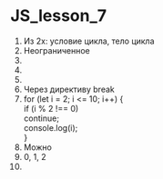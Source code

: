 # JS_lesson_7
1) Из 2х: условие цикла, тело цикла <br>
2) Неограниченное
3)
4)
5)
6) Через директиву break <br>
7) for (let i = 2; i <= 10; i++) {<br>
  if (i % 2 !== 0) <br>
		continue;<br>
	console.log(i); <br>
}
8) Можно <br>
9) 0, 1, 2 <br>
10) 
